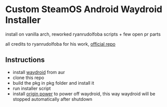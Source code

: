 # Custom SteamOS Android Waydroid Installer

install on vanilla arch, reworked ryanrudolfoba scripts + few open pr parts

all credits to ryanrudolfoba for his work, [official repo](https://github.com/ryanrudolfoba/SteamOS-Waydroid-Installer)

## Instructions

- install [waydroid](https://aur.archlinux.org/packages/waydroid) from aur
- clone this repo
- build the pkg in pkg folder and install it
- run installer script
- install [origin power](https://play.google.com/store/apps/details?id=com.hamatim.originshutdown) to power off waydroid, this way waydroid will be stopped automatically after shutdown

